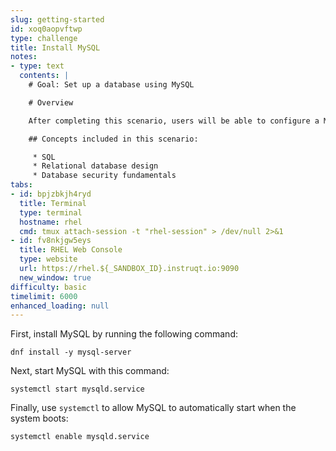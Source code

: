 ```yaml
---
slug: getting-started
id: xoq0aopvftwp
type: challenge
title: Install MySQL
notes:
- type: text
  contents: |
    # Goal: Set up a database using MySQL

    # Overview

    After completing this scenario, users will be able to configure a MySQL server and set up a web interface for it.

    ## Concepts included in this scenario:

     * SQL
     * Relational database design
     * Database security fundamentals
tabs:
- id: bpjzbkjh4ryd
  title: Terminal
  type: terminal
  hostname: rhel
  cmd: tmux attach-session -t "rhel-session" > /dev/null 2>&1
- id: fv8nkjgw5eys
  title: RHEL Web Console
  type: website
  url: https://rhel.${_SANDBOX_ID}.instruqt.io:9090
  new_window: true
difficulty: basic
timelimit: 6000
enhanced_loading: null
---
```

First, install MySQL by running the following command:
```bash,run
dnf install -y mysql-server
```

Next, start MySQL with this command:
```bash,run
systemctl start mysqld.service
```

Finally, use `systemctl` to allow MySQL to automatically start when the system boots:
```bash,run
systemctl enable mysqld.service
```